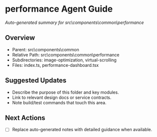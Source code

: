 ﻿# performance Agent Guide
*Auto-generated summary for src\components\common\performance*

## Overview
- Parent: src\components\common
- Relative Path: src\components\common\performance
- Subdirectories: image-optimization, virtual-scrolling
- Files: index.ts, performance-dashboard.tsx

## Suggested Updates
- Describe the purpose of this folder and key modules.
- Link to relevant design docs or service contracts.
- Note build/test commands that touch this area.

## Next Actions
- [ ] Replace auto-generated notes with detailed guidance when available.
